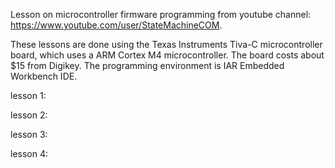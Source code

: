 Lesson on microcontroller firmware programming from youtube channel: https://www.youtube.com/user/StateMachineCOM.

These lessons are done using the Texas Instruments Tiva-C microcontroller board, which uses a ARM Cortex M4 microcontroller. The board costs about $15 from Digikey.
The programming environment is IAR Embedded Workbench IDE.

lesson 1: 

lesson 2:

lesson 3:

lesson 4: 
